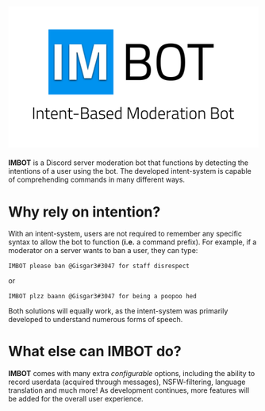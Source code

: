 <img src="./assets/IMBOTLOGO1-WITHDESC.png"></img>
-------------------------------------------------
**IMBOT** is a Discord server moderation bot that functions by detecting the intentions of a user using the bot. The developed intent-system is capable of comprehending commands in many different ways.
# Why rely on intention?
With an intent-system, users are not required to remember any specific syntax to allow the bot to function (**i.e.** a command prefix). For example, if a moderator on a server wants to ban a user, they can type:  
```
IMBOT please ban @Gisgar3#3047 for staff disrespect
```
or
```
IMBOT plzz baann @Gisgar3#3047 for being a poopoo hed
```
Both solutions will equally work, as the intent-system was primarily developed to understand numerous forms of speech.
# What else can IMBOT do?
**IMBOT** comes with many extra *configurable* options, including the ability to record userdata (acquired through messages), NSFW-filtering, language translation and much more! As development continues, more features will be added for the overall user experience.
